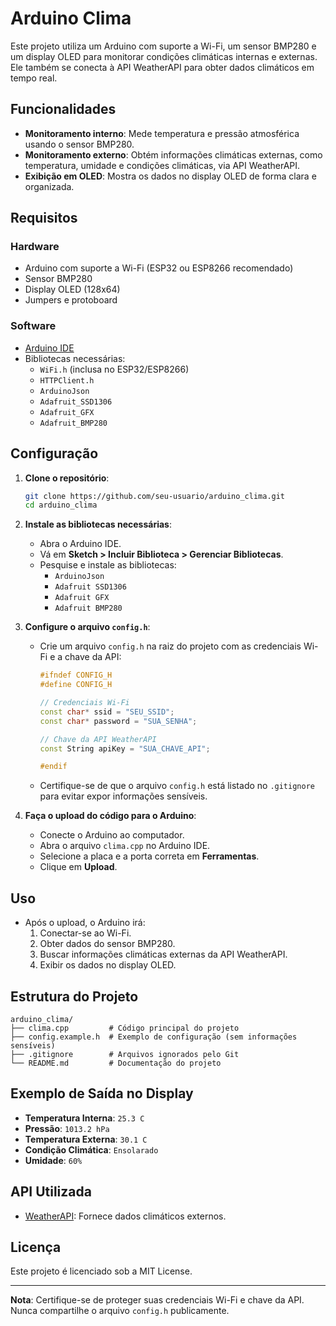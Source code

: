 # Arduino Clima

Este projeto utiliza um Arduino com suporte a Wi-Fi, um sensor BMP280 e um display OLED para monitorar condições climáticas internas e externas. Ele também se conecta à API WeatherAPI para obter dados climáticos em tempo real.

## Funcionalidades

- **Monitoramento interno**: Mede temperatura e pressão atmosférica usando o sensor BMP280.
- **Monitoramento externo**: Obtém informações climáticas externas, como temperatura, umidade e condições climáticas, via API WeatherAPI.
- **Exibição em OLED**: Mostra os dados no display OLED de forma clara e organizada.

## Requisitos

### Hardware
- Arduino com suporte a Wi-Fi (ESP32 ou ESP8266 recomendado)
- Sensor BMP280
- Display OLED (128x64)
- Jumpers e protoboard

### Software
- [Arduino IDE](https://www.arduino.cc/en/software)
- Bibliotecas necessárias:
  - `WiFi.h` (inclusa no ESP32/ESP8266)
  - `HTTPClient.h`
  - `ArduinoJson`
  - `Adafruit_SSD1306`
  - `Adafruit_GFX`
  - `Adafruit_BMP280`

## Configuração

1. **Clone o repositório**:
   ```bash
   git clone https://github.com/seu-usuario/arduino_clima.git
   cd arduino_clima
   ```

2. **Instale as bibliotecas necessárias**:
   - Abra o Arduino IDE.
   - Vá em **Sketch > Incluir Biblioteca > Gerenciar Bibliotecas**.
   - Pesquise e instale as bibliotecas:
     - `ArduinoJson`
     - `Adafruit SSD1306`
     - `Adafruit GFX`
     - `Adafruit BMP280`

3. **Configure o arquivo `config.h`**:
   - Crie um arquivo `config.h` na raiz do projeto com as credenciais Wi-Fi e a chave da API:
     ```cpp
     #ifndef CONFIG_H
     #define CONFIG_H

     // Credenciais Wi-Fi
     const char* ssid = "SEU_SSID";
     const char* password = "SUA_SENHA";

     // Chave da API WeatherAPI
     const String apiKey = "SUA_CHAVE_API";

     #endif
     ```
   - Certifique-se de que o arquivo `config.h` está listado no `.gitignore` para evitar expor informações sensíveis.

4. **Faça o upload do código para o Arduino**:
   - Conecte o Arduino ao computador.
   - Abra o arquivo `clima.cpp` no Arduino IDE.
   - Selecione a placa e a porta correta em **Ferramentas**.
   - Clique em **Upload**.

## Uso

- Após o upload, o Arduino irá:
  1. Conectar-se ao Wi-Fi.
  2. Obter dados do sensor BMP280.
  3. Buscar informações climáticas externas da API WeatherAPI.
  4. Exibir os dados no display OLED.

## Estrutura do Projeto

```plaintext
arduino_clima/
├── clima.cpp         # Código principal do projeto
├── config.example.h  # Exemplo de configuração (sem informações sensíveis)
├── .gitignore        # Arquivos ignorados pelo Git
└── README.md         # Documentação do projeto
```

## Exemplo de Saída no Display

- **Temperatura Interna**: `25.3 C`
- **Pressão**: `1013.2 hPa`
- **Temperatura Externa**: `30.1 C`
- **Condição Climática**: `Ensolarado`
- **Umidade**: `60%`

## API Utilizada

- [WeatherAPI](https://www.weatherapi.com/): Fornece dados climáticos externos.

## Licença

Este projeto é licenciado sob a MIT License.

---

**Nota**: Certifique-se de proteger suas credenciais Wi-Fi e chave da API. Nunca compartilhe o arquivo `config.h` publicamente.